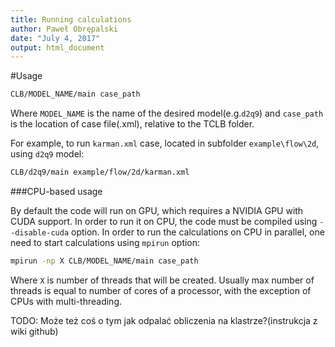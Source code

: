 ```yaml
---
title: Running calculations
author: Paweł Obrępalski
date: "July 4, 2017"
output: html_document
---
```


#Usage
```bash
CLB/MODEL_NAME/main case_path
```
Where `MODEL_NAME` is the name of the desired model(e.g.`d2q9`) and `case_path` is the location of case file(.xml), relative to the TCLB folder.

For example, to run `karman.xml` case, located in subfolder `example\flow\2d`, using `d2q9` model:

```bash
CLB/d2q9/main example/flow/2d/karman.xml
```

###CPU-based usage

By default the code will run on GPU, which requires a NVIDIA GPU with CUDA support. In order to run it on CPU, the code must be compiled using `--disable-cuda` option. In order to run the calculations on CPU in parallel, one need to start calculations using `mpirun` option:

```bash
mpirun -np X CLB/MODEL_NAME/main case_path
```
Where `X` is number of threads that will be created. Usually max number of threads is equal to number of cores of a processor, with the exception of CPUs with multi-threading.

TODO: Może też coś o tym jak odpalać obliczenia na klastrze?(instrukcja z wiki github)